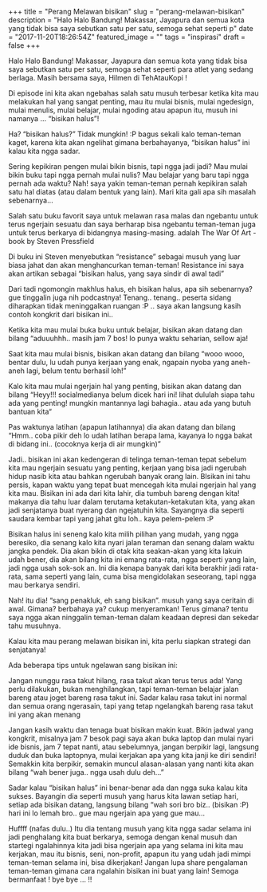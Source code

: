 +++
title = "Perang Melawan bisikan"
slug = "perang-melawan-bisikan"
description = "Halo Halo Bandung! Makassar, Jayapura dan semua kota yang tidak bisa saya sebutkan satu per satu, semoga sehat seperti p"
date = "2017-11-20T18:26:54Z"
featured_image = ""
tags = "inspirasi"
draft = false
+++ 
 
Halo Halo Bandung! Makassar, Jayapura dan semua kota yang tidak bisa saya sebutkan satu per satu, semoga sehat seperti para atlet yang sedang berlaga. Masih bersama saya, Hilmen di TehAtauKopi !
 
Di episode ini kita akan ngebahas salah satu musuh terbesar ketika kita mau melakukan hal yang sangat penting, mau itu mulai bisnis, mulai ngedesign, mulai menulis, mulai belajar, mulai ngoding atau apapun itu, musuh ini namanya … “bisikan halus”!
 
Ha? “bisikan halus?” Tidak mungkin! :P bagus sekali kalo teman-teman kaget, karena kita akan ngelihat gimana berbahayanya, “bisikan halus” ini kalau kita ngga sadar.
 
Sering kepikiran pengen mulai bikin bisnis, tapi ngga jadi jadi?
Mau mulai bikin buku tapi ngga pernah mulai nulis?
Mau belajar yang baru tapi ngga pernah ada waktu?
Nah! saya yakin teman-teman pernah kepikiran salah satu hal diatas (atau dalam bentuk yang lain). Mari kita gali apa sih masalah sebenarnya…

Salah satu buku favorit saya untuk melawan rasa malas dan ngebantu untuk terus ngerjain sesuatu dan saya berharap bisa ngebantu teman-teman juga untuk terus berkarya di bidangnya masing-masing. adalah The War Of Art - book by Steven Pressfield
 
Di buku ini Steven menyebutkan “resistance” sebagai musuh yang luar biasa jahat dan akan menghancurkan teman-teman! Resistance ini saya akan artikan sebagai “bisikan halus, yang saya sindir di awal tadi”
 
Dari tadi ngomongin makhlus halus, eh bisikan halus, apa sih sebenarnya? gue tinggalin juga nih podcastnya! 
Tenang.. tenang.. peserta sidang diharapkan tidak meninggalkan ruangan :P .. saya akan langsung kasih contoh kongkrit dari bisikan ini..

Ketika kita mau mulai buka buku untuk belajar, bisikan akan datang dan bilang “aduuuhhh.. masih jam 7 bos! lo punya waktu seharian, sellow aja!

Saat kita mau mulai bisnis, bisikan akan datang dan bilang 
“wooo wooo, bentar dulu, lu udah punya kerjaan yang enak, ngapain nyoba yang aneh-aneh lagi, belum tentu berhasil loh!”

Kalo kita mau mulai ngerjain hal yang penting, bisikan akan datang dan bilang “Heyy!!! socialmedianya belum dicek hari ini! lihat dululah siapa tahu ada yang penting! mungkin mantannya lagi bahagia.. atau ada yang butuh bantuan kita“

Pas waktunya latihan (apapun latihannya) dia akan datang dan bilang “Hmm.. coba pikir deh lo udah latihan berapa lama, kayanya lo ngga bakat di bidang ini.. (cocoknya kerja di air mungkin)”
 
Jadi.. bisikan ini akan kedengeran di telinga teman-teman tepat sebelum kita mau ngerjain sesuatu yang penting, kerjaan yang bisa jadi ngerubah hidup nasib kita atau bahkan ngerubah banyak orang lain.
BIsikan ini tahu persis, kapan waktu yang tepat buat mencegah kita mulai ngerjain hal yang kita mau.
Bisikan ini ada dari kita lahir, dia tumbuh bareng dengan kita! makanya dia tahu luar dalam terutama ketakutan-ketakutan kita, yang akan jadi senjatanya buat nyerang dan ngejatuhin kita. Sayangnya dia seperti saudara kembar tapi yang jahat gitu loh.. kaya pelem-pelem :P
 
Bisikan halus ini seneng kalo kita milih pilihan yang mudah, yang ngga beresiko, dia senang kalo kita nyari jalan teraman dan senang dalam waktu jangka pendek. Dia akan bikin di otak kita seakan-akan yang kita lakuin udah bener, dia akan bilang kita ini emang rata-rata, ngga seperti yang lain, jadi ngga usah sok-sok an. 
Ini dia kenapa banyak dari kita berakhir jadi rata-rata, sama seperti yang lain, cuma bisa mengidolakan seseorang, tapi ngga mau berkarya sendiri.

Nah! itu dia! “sang penakluk, eh sang bisikan”. musuh yang saya ceritain di awal.
Gimana? berbahaya ya? cukup menyeramkan! Terus gimana? 
tentu saya ngga akan ninggalin teman-teman dalam keadaan depresi dan sekedar tahu musuhnya. 

Kalau kita mau perang melawan bisikan ini, kita perlu siapkan strategi dan senjatanya!

Ada beberapa tips untuk ngelawan sang bisikan ini:

Jangan nunggu rasa takut hilang, rasa takut akan terus terus ada! Yang perlu dilakukan, bukan menghilangkan, tapi teman-teman belajar jalan bareng atau joget bareng rasa takut ini. 
Sadar kalau rasa takut ini normal dan semua orang ngerasain, tapi yang tetap ngelangkah bareng rasa takut ini yang akan menang

Jangan kasih waktu dan tenaga buat bisikan makin kuat. Bikin jadwal yang kongkrit, misalnya jam 7 besok pagi saya akan buka laptop dan mulai nyari ide bisnis, jam 7 tepat nanti, atau sebelumnya, jangan berpikir lagi, langsung duduk dan buka laptopnya, mulai kerjakan apa yang kita janji ke diri sendiri! Semakkin kita berpikir, semakin muncul alasan-alasan yang nanti kita akan bilang “wah bener juga.. ngga usah dulu deh…”

Sadar kalau “bisikan halus” ini benar-benar ada dan ngga suka kalau kita sukses. Bayangin dia seperti musuh yang harus kita lawan setiap hari, setiap ada bisikan datang, langsung bilang “wah sori bro biz.. (bisikan :P) hari ini lo lemah bro.. gue mau ngerjain apa yang gue mau…

Huffff (nafas dulu..) Itu dia tentang musuh yang kita ngga sadar selama ini jadi penghalang kita buat berkarya, semoga dengan kenal musuh dan startegi ngalahinnya kita jadi bisa ngerjain apa yang selama ini kita mau kerjakan, mau itu bisnis, seni, non-profit, apapun itu yang udah jadi mimpi teman-teman selama ini, bisa dikerjakan! Jangan lupa share pengalaman teman-teman gimana cara ngalahin bisikan ini buat yang lain! Semoga bermanfaat ! bye bye … !!